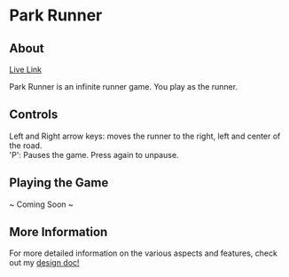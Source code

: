 # Park Runner #

## About
[Live Link](http://parkrunner.herokuapp.com)

Park Runner is an infinite runner game.  You play
as the runner.

## Controls

Left and Right arrow keys: moves the runner to the right, left and center of the road.  
'P': Pauses the game.  Press again to unpause.

## Playing the Game

~ Coming Soon ~

## More Information

For more detailed information on the various aspects and features, check out my
<a href="./docs/readme.md">design doc!</a>
